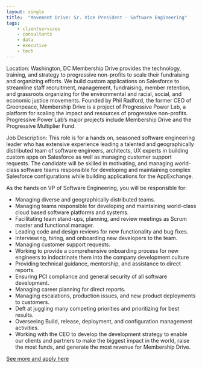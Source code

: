```yaml
---
layout: single
title:  "Movement Drive: Sr. Vice President - Software Engineering"
tags: 
    - clientservices
    - consultants
    - data
    - executive
    - tech
---
```


Location: Washington, DC
Membership Drive provides the technology, training, and strategy to progressive non-profits to scale their fundraising and organizing efforts. We build custom applications on Salesforce to streamline staff recruitment, management, fundraising, member retention, and grassroots organizing for the environmental and racial, social, and economic justice movements.
 Founded by Phil Radford, the former CEO of Greenpeace, Membership Drive is a project of Progressive Power Lab, a platform for scaling the impact and resources of progressive non-profits. Progressive Power Lab’s major projects include Membership Drive and the Progressive Multiplier Fund. 
 
Job Description: 
This role is for a hands on, seasoned software engineering leader who has extensive experience leading a talented and geographically distributed team of software engineers, architects, UX experts in building custom apps on Salesforce as well as managing customer support requests. The candidate will be skilled in motivating, and managing world-class software teams responsible for developing and maintaining complex Salesforce configurations while building applications for the AppExchange.
 
As the hands on VP of Software Engineering, you will be responsible for:
* Managing diverse and geographically distributed teams.
* Managing teams responsible for developing and maintaining world-class cloud based software platforms and systems.
* Facilitating team stand-ups, planning, and review meetings as Scrum master and functional manager.
* Leading code and design reviews for new functionality and bug fixes.
* Interviewing, hiring, and onboarding new developers to the team.
* Managing customer support requests.
* Working to provide a comprehensive onboarding process for new engineers to indoctrinate them into the company development culture
* Providing technical guidance, mentorship, and assistance to direct reports.
* Ensuring PCI compliance and general security of all software development.
* Managing career planning for direct reports.
* Managing escalations, production issues, and new product deployments to customers.
* Deft at juggling many competing priorities and prioritizing for best results.
* Overseeing Build, release, deployment, and configuration management activities.
* Working with the CEO to develop the development strategy to enable our clients and partners to make the biggest impact in the world, raise the most funds, and generate the most revenue for Membership Drive.

[See more and apply here](https://www.campaign-jobs.com/jobDescription/Activist-Job?pos=a0q1J0000047Tm2QAE)
